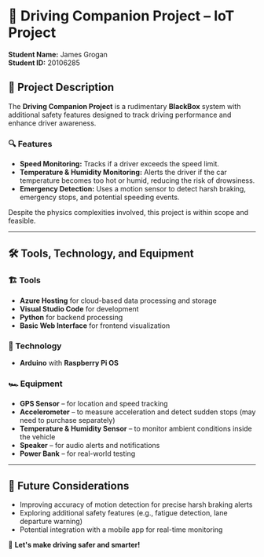 # 🚗 Driving Companion Project – IoT Project

**Student Name:** James Grogan  
**Student ID:** 20106285  

## 📌 Project Description
The **Driving Companion Project** is a rudimentary **BlackBox** system with additional safety features designed to track driving performance and enhance driver awareness. 

### 🔍 Features
- **Speed Monitoring:** Tracks if a driver exceeds the speed limit.
- **Temperature & Humidity Monitoring:** Alerts the driver if the car temperature becomes too hot or humid, reducing the risk of drowsiness.
- **Emergency Detection:** Uses a motion sensor to detect harsh braking, emergency stops, and potential speeding events.

Despite the physics complexities involved, this project is within scope and feasible.

---

## 🛠 Tools, Technology, and Equipment

### 🏗 Tools
- **Azure Hosting** for cloud-based data processing and storage
- **Visual Studio Code** for development
- **Python** for backend processing
- **Basic Web Interface** for frontend visualization

### 🔧 Technology
- **Arduino** with **Raspberry Pi OS**

### 🏎 Equipment
- **GPS Sensor** – for location and speed tracking
- **Accelerometer** – to measure acceleration and detect sudden stops (may need to purchase separately)
- **Temperature & Humidity Sensor** – to monitor ambient conditions inside the vehicle
- **Speaker** – for audio alerts and notifications
- **Power Bank** – for real-world testing

---

## 📌 Future Considerations
- Improving accuracy of motion detection for precise harsh braking alerts
- Exploring additional safety features (e.g., fatigue detection, lane departure warning)
- Potential integration with a mobile app for real-time monitoring

🚀 **Let's make driving safer and smarter!**
